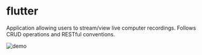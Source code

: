# flutter
Application allowing users to stream/view live computer recordings. Follows CRUD operations and RESTful conventions.

![demo](demo.png)
